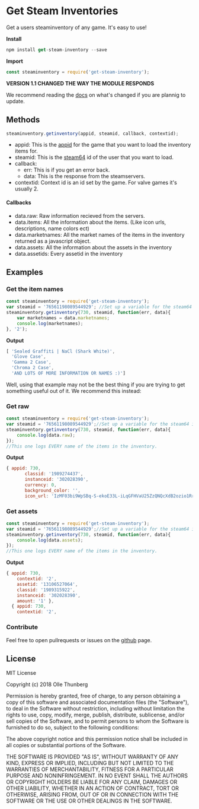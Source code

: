 # Get Steam Inventories
Get a users steaminventory of any game. It's easy to use!

**Install**
```js
npm install get-steam-inventory --save
```

**Import**
```js
const steaminventory = require('get-steam-inventory');
```

**VERSION 1.1 CHANGED THE WAY THE MODULE RESPONDS**

We recommend reading the [docs]() on what's changed if you are plannig to update.

## Methods
```js
steaminventory.getinventory(appid, steamid, callback, contextid);
```
- appid: This is the [appid](https://steamdb.info/apps/) for the game that you want to load the inventory items for.
- steamid: This is the [steam64](https://steamid.io/lookup/) id of the user that you want to load.
- callback:
    - err: This is if you get an error back.
    - data: This is the response from the steamservers.
- contextid: Context id is an id set by the game. For valve games it's usually 2.
#### Callbacks
- data.raw: Raw information recieved from the servers.
- data.items: All the information about the items. (Like icon urls, descriptions, name colors ect)
- data.marketnames: All the market names of the items in the inventory returned as a javascript object.
- data.assets: All the information about the assets in the inventory
- data.assetids: Every assetid in the inventory
## Examples

### Get the item names
```js
const steaminventory = require('get-steam-inventory');
var steamid = '76561198089544929'; //Set up a variable for the steam64 id.
steaminventory.getinventory(730, steamid, function(err, data){
    var marketnames = data.marketnames;
    console.log(marketnames);
}, '2');
```
**Output**
```js
[ 'Sealed Graffiti | NaCl (Shark White)',
  'Glove Case',
  'Gamma 2 Case',
  'Chroma 2 Case',
  'AND LOTS OF MORE INFORMATION OR NAMES :)']
```
Well, using that example may not be the best thing if you are trying to get something useful out of it.
We recommend this instead:

### Get raw
```js
const steaminventory = require('get-steam-inventory');
var steamid = '76561198089544929';//Set up a variable for the steam64 id.
steaminventory.getinventory(730, steamid, function(err, data){
    console.log(data.raw);
});
//This one logs EVERY name of the items in the inventory.
```
**Output**
```js
{ appid: 730,
       classid: '1989274437',
       instanceid: '302028390',
       currency: 0,
       background_color: '',
       icon_url: 'IzMF03bi9WpSBq-S-ekoE33L-iLqGFHVaU25ZzQNQcXdB2ozio1RrlIWFK3Uf'
```
### Get assets
```js
const steaminventory = require('get-steam-inventory');
var steamid = '76561198089544929';//Set up a variable for the steam64 id.
steaminventory.getinventory(730, steamid, function(err, data){
    console.log(data.assets);
});
//This one logs EVERY name of the items in the inventory.
```
**Output**
```js
{ appid: 730,
    contextid: '2',
    assetid: '13106527064',
    classid: '1989315922',
    instanceid: '302028390',
    amount: '1' },
  { appid: 730,
    contextid: '2',
```

### Contribute
Feel free to open pullrequests or issues on the [github](https://github.com/ThunbergOlle/steam-inventory) page.
## License
MIT License

Copyright (c) 2018 Olle Thunberg

Permission is hereby granted, free of charge, to any person obtaining a copy
of this software and associated documentation files (the "Software"), to deal
in the Software without restriction, including without limitation the rights
to use, copy, modify, merge, publish, distribute, sublicense, and/or sell
copies of the Software, and to permit persons to whom the Software is
furnished to do so, subject to the following conditions:

The above copyright notice and this permission notice shall be included in all
copies or substantial portions of the Software.

THE SOFTWARE IS PROVIDED "AS IS", WITHOUT WARRANTY OF ANY KIND, EXPRESS OR
IMPLIED, INCLUDING BUT NOT LIMITED TO THE WARRANTIES OF MERCHANTABILITY,
FITNESS FOR A PARTICULAR PURPOSE AND NONINFRINGEMENT. IN NO EVENT SHALL THE
AUTHORS OR COPYRIGHT HOLDERS BE LIABLE FOR ANY CLAIM, DAMAGES OR OTHER
LIABILITY, WHETHER IN AN ACTION OF CONTRACT, TORT OR OTHERWISE, ARISING FROM,
OUT OF OR IN CONNECTION WITH THE SOFTWARE OR THE USE OR OTHER DEALINGS IN THE
SOFTWARE.